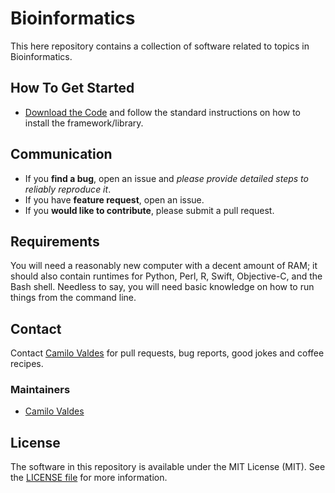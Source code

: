 Bioinformatics
============

This here repository contains a collection of software related to topics in Bioinformatics.


## How To Get Started

- [Download the Code](https://github.com/camilo-v/Bioinformatics/archive/master.zip) and follow the standard instructions on how to install the framework/library.

## Communication

- If you **find a bug**, open an issue and _please provide detailed steps to reliably reproduce it_.
- If you have **feature request**, open an issue.
- If you **would like to contribute**, please submit a pull request.

## Requirements

You will need a reasonably new computer with a decent amount of RAM; it should also contain runtimes for Python, Perl, R, Swift, Objective-C, and the Bash shell. Needless to say, you will need basic knowledge on how to run things from the command line.


## Contact

Contact [Camilo Valdes](mailto:cvaldes3@miami.edu) for pull requests, bug reports, good jokes and coffee recipes.

### Maintainers

- [Camilo Valdes](mailto:cvaldes3@miami.edu)



## License

The software in this repository is available under the MIT License (MIT).  See the [LICENSE file](https://github.com/camilo-v/Bioinformatics/blob/master/LICENSE.md) for more information.
